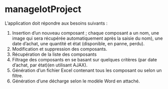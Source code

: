 # manageIotProject

L’application doit répondre aux besoins suivants :
  1. Insertion d’un nouveau composant ; chaque composant a un nom, une image qui sera
  récupérée automatiquement après la saisie du nom), une date d’achat, une quantité et état
  (disponible, en panne, perdu).
  2. Modification et suppression des composants.
  3. Récupération de la liste des composants
  4. Filtrage des composants en se basant sur quelques critères (par date d’achat, par état)(en
  utilisant AJAX).
  5. Génération d’un fichier Excel contenant tous les composant ou selon un filtre.
  6. Génération d’une décharge selon le modèle Word en attaché.
